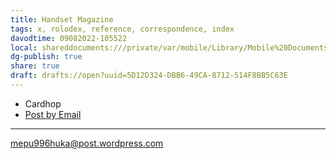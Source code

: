 ```yaml
---
title: Handset Magazine
tags: x, rolodex, reference, correspondence, index
davodtime: 09082022-105522
local: shareddocuments:///private/var/mobile/Library/Mobile%20Documents/iCloud~md~obsidian/Documents/OBSHIDDIAN/drafts/5D12D324-DBB6-49CA-8712-514F8BB5C63E.md
dg-publish: true
share: true
draft: drafts://open?uuid=5D12D324-DBB6-49CA-8712-514F8BB5C63E
---
```


- Cardhop
- [Post by Email](mailto:mepu996huka@post.wordpress.com)

---

mepu996huka@post.wordpress.com